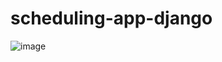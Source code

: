 # scheduling-app-django

![image](https://user-images.githubusercontent.com/44114790/160456419-00766c41-72e1-4dd0-b7ef-345cb4bc45a4.png)
